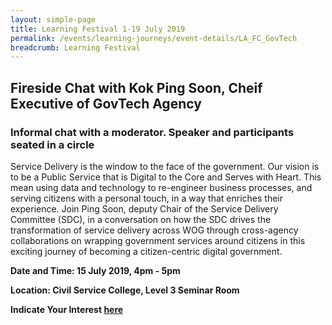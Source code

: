 ```yaml
---
layout: simple-page
title: Learning Festival 1-19 July 2019
permalink: /events/learning-journeys/event-details/LA_FC_GovTech
breadcrumb: Learning Festival
---
```


## Fireside Chat with Kok Ping Soon, Cheif Executive of GovTech Agency
### Informal chat with a moderator. Speaker and participants seated in a circle

Service Delivery is the window to the face of the government. Our vision is to be a Public Service that is Digital to the Core and Serves with Heart.
This mean using data and technology to re-engineer business processes, and serving citizens with a personal touch, in a way that enriches their experience. 
Join Ping Soon, deputy Chair of the Service Delivery Committee (SDC), in a conversation on how the SDC drives the transformation of service delivery across WOG through cross-agency collaborations on wrapping government services around citizens in this exciting journey of becoming a citizen-centric digital government.

**Date and Time: 15 July 2019, 4pm - 5pm** 

**Location: Civil Service College, Level 3 Seminar Room** 

**Indicate Your Interest [here](https://www.eventbrite.sg/e/step-into-my-shoes-making-a-difference-as-a-probation-officer-tickets-61082209533)** 


